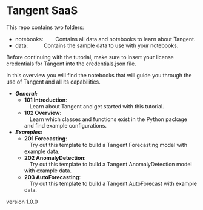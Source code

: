 # Tangent SaaS  
  
This repo contains two folders:
- notebooks: &emsp;&emsp;Contains all data and notebooks to learn about Tangent.
- data:&emsp;&emsp;&emsp;Contains the sample data to use with your notebooks.

Before continuing with the tutorial, make sure to insert your license credentials for Tangent into the credentials.json file.

In this overview you will find the notebooks that will guide you through the use of Tangent and all its capabilities.
- ___General:___
  - __101 Introduction__:  
&emsp;Learn about Tangent and get started with this tutorial.
  - __102 Overview__:  
&emsp;Learn which classes and functions exist in the Python package and find example configurations.  
- ___Examples:___
  - __201 Forecasting__:  
&emsp;Try out this template to build a Tangent Forecasting model with example data.
  - __202 AnomalyDetection__:  
&emsp;Try out this template to build a Tangent AnomalyDetection model with example data.
  - __203 AutoForecasting__:  
&emsp;Try out this template to build a Tangent AutoForecast with example data.  

version 1.0.0